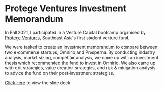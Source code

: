 # Protege Ventures Investment Memorandum

In Fall 2021, I participated in a Venture Capital bootcamp organised by [Protege Ventures](https://protege.vc/), Southeast Asia's first student venture fund.

We were tasked to create an investment memorandum to compare between two e-commerce startups, Omnirio and Prosperna. By conducting industry analysis, market sizing, competitor analysis, we came up with an investment thesis which recommended the fund to invest in Omnirio. We also came up with exit strategies, value creation strategies, and risk & mitigation analysis to advice the fund on their post-investment strategies.

[Click here](https://github.com/keanekwa/Protege-Ventures-Investment-Memorandum/blob/main/Protege%20Ventures%20Investment%20Memorandum.pdf) to view the slide deck.
